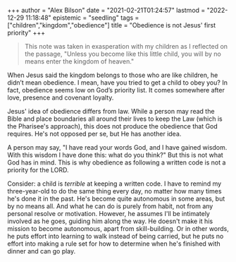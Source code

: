 +++
author = "Alex Bilson"
date = "2021-02-21T01:24:57"
lastmod = "2022-12-29 11:18:48"
epistemic = "seedling"
tags = ["children","kingdom","obedience"]
title = "Obedience is not Jesus' first priority"
+++
> This note was taken in exasperation with my children as I reflected on the passage, "Unless you become like this little child, you will by no means enter the kingdom of heaven."

When Jesus said the kingdom belongs to those who are like children, he didn’t mean obedience. I mean, have you tried to get a child to obey you? In fact, obedience seems low on God’s priority list. It comes somewhere after love, presence and covenant loyalty.

Jesus' idea of obedience differs from law. While a person may read the Bible and place boundaries all around their lives to keep the Law (which is the Pharisee's approach), this does not produce the obedience that God requires. He's not opposed per se, but He has another idea.

A person may say, "I have read your words God, and I have gained wisdom. With this wisdom I have done this: what do you think?" But this is not what God has in mind. This is why obedience as following a written code is not a priority for the LORD.

Consider: a child is _terrible_ at keeping a written code. I have to remind my three-year-old to do the same thing every day, no matter how many times he's done it in the past. He's become quite autonomous in some areas, but by no means all. And what he can do is purely from habit, not from any personal resolve or motivation. However, he assumes I'll be intimately involved as he goes, guiding him along the way. He doesn't make it his mission to become autonomous, apart from skill-building. Or in other words, he puts effort into learning to walk instead of being carried, but he puts no effort into making a rule set for how to determine when he's finished with dinner and can go play.
